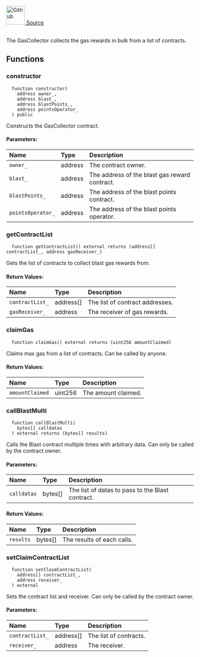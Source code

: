 <a href="https://github.com/AgentFi/agentfi-contracts/blob/main/contracts/utils/GasCollector.sol"><img src="/img/github.svg" alt="Github" width="50px"/> Source</a><br/><br/>

The GasCollector collects the gas rewards in bulk from a list of contracts.


## Functions
### constructor
```solidity
  function constructor(
    address owner_,
    address blast_,
    address blastPoints_,
    address pointsOperator_
  ) public
```
Constructs the GasCollector contract.


#### Parameters:
| Name | Type | Description                                                          |
| :--- | :--- | :------------------------------------------------------------------- |
| `owner_` | address | The contract owner. |
| `blast_` | address | The address of the blast gas reward contract. |
| `blastPoints_` | address | The address of the blast points contract. |
| `pointsOperator_` | address | The address of the blast points operator. |

### getContractList
```solidity
  function getContractList() external returns (address[] contractList_, address gasReceiver_)
```
Gets the list of contracts to collect blast gas rewards from.



#### Return Values:
| Name                           | Type          | Description                                                                  |
| :----------------------------- | :------------ | :--------------------------------------------------------------------------- |
| `contractList_` | address[] | The list of contract addresses. |
| `gasReceiver_` | address | The receiver of gas rewards. |

### claimGas
```solidity
  function claimGas() external returns (uint256 amountClaimed)
```
Claims max gas from a list of contracts.
Can be called by anyone.



#### Return Values:
| Name                           | Type          | Description                                                                  |
| :----------------------------- | :------------ | :--------------------------------------------------------------------------- |
| `amountClaimed` | uint256 | The amount claimed. |

### callBlastMulti
```solidity
  function callBlastMulti(
    bytes[] calldatas
  ) external returns (bytes[] results)
```
Calls the Blast contract multiple times with arbitrary data.
Can only be called by the contract owner.


#### Parameters:
| Name | Type | Description                                                          |
| :--- | :--- | :------------------------------------------------------------------- |
| `calldatas` | bytes[] | The list of datas to pass to the Blast contract. |

#### Return Values:
| Name                           | Type          | Description                                                                  |
| :----------------------------- | :------------ | :--------------------------------------------------------------------------- |
| `results` | bytes[] | The results of each calls. |

### setClaimContractList
```solidity
  function setClaimContractList(
    address[] contractList_,
    address receiver_
  ) external
```
Sets the contract list and receiver.
Can only be called by the contract owner.


#### Parameters:
| Name | Type | Description                                                          |
| :--- | :--- | :------------------------------------------------------------------- |
| `contractList_` | address[] | The list of contracts. |
| `receiver_` | address | The receiver. |


